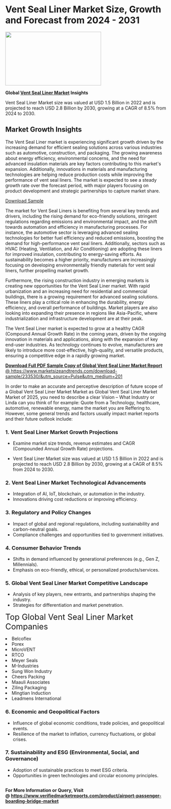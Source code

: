 <H1>Vent Seal Liner Market Size, Growth and Forecast from 2024 - 2031</H1><img class="aligncenter size-medium wp-image-584254" src="https://thirdeyenews.in/wp-content/uploads/2024/09/Global-Market-Research-300x168.jpeg" alt="" width="300" height="168" /><p><strong>Global&nbsp;<a href="https://www.marketsizeandtrends.com/download-sample/233530/&amp;utm_source=Pulse&amp;utm_medium=201">Vent Seal Liner Market</a> Insights</strong></p><p>Vent Seal Liner Market size was valued at USD 1.5 Billion in 2022 and is projected to reach USD 2.8 Billion by 2030, growing at a CAGR of 8.5% from 2024 to 2030.</p><p><h2>Market Growth Insights</h2> <p>The Vent Seal Liner market is experiencing significant growth driven by the increasing demand for efficient sealing solutions across various industries such as automotive, construction, and packaging. The growing awareness about energy efficiency, environmental concerns, and the need for advanced insulation materials are key factors contributing to this market's expansion. Additionally, innovations in materials and manufacturing technologies are helping reduce production costs while improving the performance of vent seal liners. The market is expected to see a steady growth rate over the forecast period, with major players focusing on product development and strategic partnerships to capture market share.</p> <p><a href="#">Download Sample</a></p> <p>The market for Vent Seal Liners is benefiting from several key trends and drivers, including the rising demand for eco-friendly solutions, stringent regulations regarding emissions and environmental impact, and the shift towards automation and efficiency in manufacturing processes. For instance, the automotive sector is leveraging advanced sealing technologies for better fuel efficiency and reduced emissions, boosting the demand for high-performance vent seal liners. Additionally, sectors such as HVAC (Heating, Ventilation, and Air Conditioning) are adopting these liners for improved insulation, contributing to energy-saving efforts. As sustainability becomes a higher priority, manufacturers are increasingly focusing on developing environmentally friendly materials for vent seal liners, further propelling market growth.</p> <p>Furthermore, the rising construction industry in emerging markets is creating new opportunities for the Vent Seal Liner market. With rapid urbanization and an increasing need for residential and commercial buildings, there is a growing requirement for advanced sealing solutions. These liners play a critical role in enhancing the durability, energy efficiency, and overall performance of buildings. Market players are also looking into expanding their presence in regions like Asia-Pacific, where industrialization and infrastructure development are at their peak.</p> <p>The Vent Seal Liner market is expected to grow at a healthy CAGR (Compound Annual Growth Rate) in the coming years, driven by the ongoing innovation in materials and applications, along with the expansion of key end-user industries. As technology continues to evolve, manufacturers are likely to introduce more cost-effective, high-quality, and versatile products, ensuring a competitive edge in a rapidly growing market.</p> <p><a href="#"></p><p><span class=""><strong>Download Full PDF Sample Copy of Global Vent Seal Liner Market Report</strong> @ <a href="https://www.marketsizeandtrends.com/download-sample/233530/&amp;utm_source=Pulse&amp;utm_medium=201" target="_blank">https://www.marketsizeandtrends.com/download-sample/233530/&amp;utm_source=Pulse&amp;utm_medium=201</a></span></p><p>In order to make an accurate and perceptive description of future scope of a Global&nbsp;Vent Seal Liner Market Market as Global&nbsp;Vent Seal Liner Market Market of 2025, you need to describe a clear Vision &ndash; What Industry or Linda can you think of for example: Quote from a Technology, healthcare, automotive, renewable energy, name the market you are Reffering to. However, some general trends and factors usually impact market reports and their future outlook include:</p><h3>1.&nbsp;<strong>Vent Seal Liner Market Growth Projections</strong></h3><ul><li>Examine market size trends, revenue estimates and CAGR (Compounded Annual Growth Rate) projections.</li><li><p>Vent Seal Liner Market size was valued at USD 1.5 Billion in 2022 and is projected to reach USD 2.8 Billion by 2030, growing at a CAGR of 8.5% from 2024 to 2030.</p></li></ul><h3>2.&nbsp;<strong>Vent Seal Liner Market Technological Advancements</strong></h3><ul><li>Integration of AI, IoT, blockchain, or automation in the industry.</li><li>Innovations driving cost reductions or improving efficiency.</li></ul><h3>3.&nbsp;<strong>Regulatory and Policy Changes</strong></h3><ul><li>Impact of global and regional regulations, including sustainability and carbon-neutral goals.</li><li>Compliance challenges and opportunities tied to government initiatives.</li></ul><h3>4.&nbsp;<strong>Consumer Behavior Trends</strong></h3><ul><li>Shifts in demand influenced by generational preferences (e.g., Gen Z, Millennials).</li><li>Emphasis on eco-friendly, ethical, or personalized products/services.</li></ul><h3>5.&nbsp;<strong>Global Vent Seal Liner Market Competitive Landscape</strong></h3><ul><li>Analysis of key players, new entrants, and partnerships shaping the industry.</li><li>Strategies for differentiation and market penetration.</li></ul><p data-pm-slice="1 1 []"><span style="color: inherit; font-family: inherit; font-size: 25px;">Top Global Vent Seal Liner Market Companies</span></p><div class="" data-test-id=""><p><li>Belcoflex</li><li> Porex</li><li> MicroVENT</li><li> RTCO</li><li> Meyer Seals</li><li> M-Industries</li><li> Sung Won Industry</li><li> Cheers Packing</li><li> Maauli Associates</li><li> Ziling Packaging</li><li> Mingtian Induction</li><li> Leadmens International</li></p></div><h3>6.&nbsp;<strong>Economic and Geopolitical Factors</strong></h3><ul><li>Influence of global economic conditions, trade policies, and geopolitical events.</li><li>Resilience of the market to inflation, currency fluctuations, or global crises.</li></ul><h3>7.&nbsp;<strong>Sustainability and ESG (Environmental, Social, and Governance)</strong></h3><ul><li>Adoption of sustainable practices to meet ESG criteria.</li><li>Opportunities in green technologies and circular economy principles.</li></ul><h2><strong style="font-size: 14px;">For More Information or Query, Visit @&nbsp;</strong><a style="background-color: #ffffff; font-size: 14px;" href="https://www.marketsizeandtrends.com/report/vent-seal-liner-market/" target="_blank">https://www.verifiedmarketreports.com/product/airport-passenger-boarding-bridge-market</a></h2>
